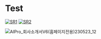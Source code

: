 # Test
[![SR1](https://img.youtube.com/vi/nNWG7DGQrYs/0.jpg)](https://youtu.be/nNWG7DGQrYs) [![SR2](https://img.youtube.com/vi/Q6KqRZ9lyes/0.jpg)](https://youtu.be/Q6KqRZ9lyes)



![AIPro_회사소개서V6(홈페이지전용)230523_12](https://github.com/CheaeunLee/Test/assets/127072960/7415ec4c-3407-4ee8-b429-bfc68e7d1a51)




